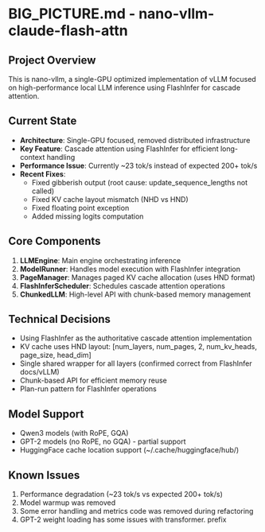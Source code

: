 # BIG_PICTURE.md - nano-vllm-claude-flash-attn

## Project Overview
This is nano-vllm, a single-GPU optimized implementation of vLLM focused on high-performance local LLM inference using FlashInfer for cascade attention.

## Current State
- **Architecture**: Single-GPU focused, removed distributed infrastructure
- **Key Feature**: Cascade attention using FlashInfer for efficient long-context handling
- **Performance Issue**: Currently ~23 tok/s instead of expected 200+ tok/s
- **Recent Fixes**: 
  - Fixed gibberish output (root cause: update_sequence_lengths not called)
  - Fixed KV cache layout mismatch (NHD vs HND)
  - Fixed floating point exception
  - Added missing logits computation

## Core Components
1. **LLMEngine**: Main engine orchestrating inference
2. **ModelRunner**: Handles model execution with FlashInfer integration
3. **PageManager**: Manages paged KV cache allocation (uses HND format)
4. **FlashInferScheduler**: Schedules cascade attention operations
5. **ChunkedLLM**: High-level API with chunk-based memory management

## Technical Decisions
- Using FlashInfer as the authoritative cascade attention implementation
- KV cache uses HND layout: [num_layers, num_pages, 2, num_kv_heads, page_size, head_dim]
- Single shared wrapper for all layers (confirmed correct from FlashInfer docs/vLLM)
- Chunk-based API for efficient memory reuse
- Plan-run pattern for FlashInfer operations

## Model Support
- Qwen3 models (with RoPE, GQA)
- GPT-2 models (no RoPE, no GQA) - partial support
- HuggingFace cache location support (~/.cache/huggingface/hub/)

## Known Issues
1. Performance degradation (~23 tok/s vs expected 200+ tok/s)
2. Model warmup was removed
3. Some error handling and metrics code was removed during refactoring
4. GPT-2 weight loading has some issues with transformer. prefix